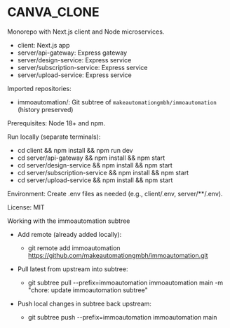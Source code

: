 # CANVA_CLONE

Monorepo with Next.js client and Node microservices.

- client: Next.js app
- server/api-gateway: Express gateway
- server/design-service: Express service
- server/subscription-service: Express service
- server/upload-service: Express service

Imported repositories:
- immoautomation/: Git subtree of `makeautomationgmbh/immoautomation` (history preserved)

Prerequisites: Node 18+ and npm.

Run locally (separate terminals):
- cd client && npm install && npm run dev
- cd server/api-gateway && npm install && npm start
- cd server/design-service && npm install && npm start
- cd server/subscription-service && npm install && npm start
- cd server/upload-service && npm install && npm start

Environment: Create .env files as needed (e.g., client/.env, server/**/.env).

License: MIT

Working with the immoautomation subtree

- Add remote (already added locally):
  - git remote add immoautomation https://github.com/makeautomationgmbh/immoautomation.git

- Pull latest from upstream into subtree:
  - git subtree pull --prefix=immoautomation immoautomation main -m "chore: update immoautomation subtree"

- Push local changes in subtree back upstream:
  - git subtree push --prefix=immoautomation immoautomation main
